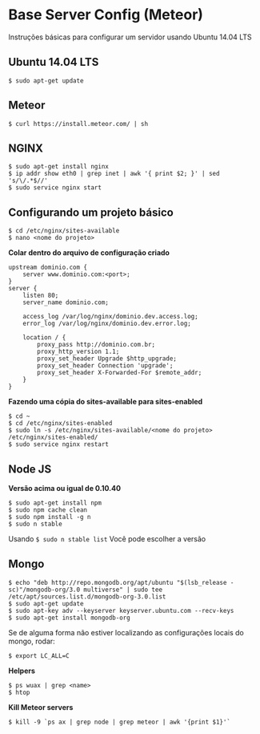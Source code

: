 # Base Server Config (Meteor)

Instruções básicas para configurar um servidor usando Ubuntu 14.04 LTS

## Ubuntu 14.04 LTS

``$ sudo apt-get update``

## Meteor

``$ curl https://install.meteor.com/ | sh``

## NGINX

```
$ sudo apt-get install nginx
$ ip addr show eth0 | grep inet | awk '{ print $2; }' | sed 's/\/.*$//'
$ sudo service nginx start
```

## Configurando um projeto básico

```
$ cd /etc/nginx/sites-available
$ nano <nome do projeto>
```

**Colar dentro do arquivo de configuração criado**

```
upstream dominio.com {
    server www.dominio.com:<port>;
}
server {
    listen 80;
    server_name dominio.com;
    
    access_log /var/log/nginx/dominio.dev.access.log;
    error_log /var/log/nginx/dominio.dev.error.log;

    location / {
        proxy_pass http://dominio.com.br;
        proxy_http_version 1.1;
        proxy_set_header Upgrade $http_upgrade;
        proxy_set_header Connection 'upgrade';
        proxy_set_header X-Forwarded-For $remote_addr;
    }
}

```

**Fazendo uma cópia do sites-available para sites-enabled**

```
$ cd ~
$ cd /etc/nginx/sites-enabled
$ sudo ln -s /etc/nginx/sites-available/<nome do projeto> /etc/nginx/sites-enabled/
$ sudo service nginx restart
```

## Node JS 

**Versão acima ou igual de 0.10.40**

```
$ sudo apt-get install npm
$ sudo npm cache clean
$ sudo npm install -g n
$ sudo n stable
```

Usando ``$ sudo n stable list`` Você pode escolher a versão

## Mongo

```
$ echo "deb http://repo.mongodb.org/apt/ubuntu "$(lsb_release -sc)"/mongodb-org/3.0 multiverse" | sudo tee /etc/apt/sources.list.d/mongodb-org-3.0.list
$ sudo apt-get update
$ sudo apt-key adv --keyserver keyserver.ubuntu.com --recv-keys
$ sudo apt-get install mongodb-org
```
Se de alguma forma não estiver localizando as configurações locais do mongo, rodar:

``$ export LC_ALL=C``

**Helpers**

```
$ ps wuax | grep <name>
$ htop
```

**Kill Meteor servers**
```
$ kill -9 `ps ax | grep node | grep meteor | awk '{print $1}'`
```
